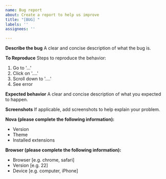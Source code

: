 ```yaml
---
name: Bug report
about: Create a report to help us improve
title: "[BUG] "
labels: ''
assignees: ''

---
```


**Describe the bug**
A clear and concise description of what the bug is.

**To Reproduce**
Steps to reproduce the behavior:
1. Go to '...'
2. Click on '....'
3. Scroll down to '....'
4. See error

**Expected behavior**
A clear and concise description of what you expected to happen.

**Screenshots**
If applicable, add screenshots to help explain your problem.

**Nova (please complete the following information):**
 - Version
 - Theme
 - Installed extensions

**Browser (please complete the following information):**
 - Browser [e.g. chrome, safari]
 - Version [e.g. 22]
 - Device [e.g. computer, iPhone]
